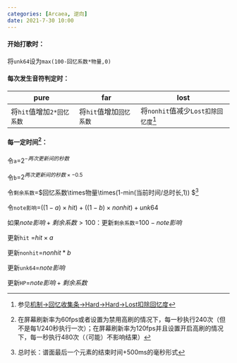 ```yaml
---
categories: [Arcaea, 逆向]
date: 2021-7-30 10:00
---
```


#### 开始打歌时：

将`unk64`设为`max(100-回忆系数*物量,0)`

#### 每次发生音符判定时：

| pure                      | far                     | lost                                 |
| ------------------------- | ----------------------- | ------------------------------------ |
| 将`hit`值增加`2*回忆系数` | 将`hit`值增加`回忆系数` | 将`nonhit`值减少`Lost扣除回忆度`[^1] |

#### 每一定时间[^2]：

令`a`=$2^{-两次更新间的秒数}$

令`b`=$2^{两次更新间的秒数 \times -0.5}$

令`剩余系数`=$回忆系数\times物量\times(1-min(当前时间/总时长,1)) $[^3]

令`note影响`=$((1-a) \times hit) + ((1 - b) \times nonhit) + unk64$

如果$note影响+剩余系数>100$：更新`剩余系数`=$100-note影响$

更新`hit` =$hit \times a$

更新`nonhit`=$nonhit*b$

更新`unk64`=$note影响$

更新`HP`=$note影响+剩余系数$


[^1]: 参见[机制->回忆收集条->Hard->Hard->Lost扣除回忆度](https://wiki.arcaea.cn/index.php/%E6%9C%BA%E5%88%B6#.E5.9B.9E.E5.BF.86.E6.94.B6.E9.9B.86.E6.9D.A1)
[^2]: 在屏幕刷新率为60fps或者设置为禁用高刷的情况下，每一秒执行240次（但不是每1/240秒执行一次）；在屏幕刷新率为120fps并且设置开启高刷的情况下，每一秒执行480次（（可能）不影响结果）
[^3]:总时长：谱面最后一个元素的结束时间+500ms的毫秒形式